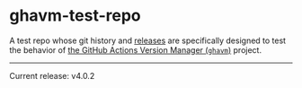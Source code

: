 # ghavm-test-repo

A test repo whose git history and [releases][] are specifically designed to test
the behavior of [the GitHub Actions Version Manager (`ghavm`)][ghavm] project.

---

Current release: v4.0.2

[ghavm]: https://github.com/mccutchen/ghavm
[releases]: https://github.com/mccutchen/ghavm-test-repo/releases
